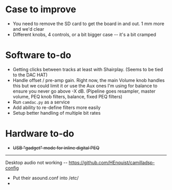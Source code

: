 
# Case to improve
- You need to remove the SD card to get the board in and out.  1 mm more and we'd clear
- Different knobs, 4 controls, or a bit bigger case -- it's a bit cramped

# Software to-do
- Getting clicks between tracks at least with Shairplay. (Seems to be tied to the DAC HAT)
- Handle offset / pre-amp gain. Right now, the main Volume knob handles this but we could limit it or use the Aux ones I'm using for balance to ensure you never go above -X dB. (Pipeline goes resampler, master volume, PEQ knob filters, balance, fixed PEQ filters)
- Run `camdac.py` as a service
- Add ability to re-define filters more easily
- Setup better handling of multiple bit rates

# Hardware to-do
- ~~USB "gadget" mode for inline digital PEQ~~

-----------
Desktop audio not working -- https://github.com/HEnquist/camilladsp-config
- Put their asound.conf into /etc/
- 

